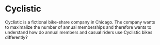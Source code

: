 # Cyclistic

Cyclistic is a fictional bike-share company in Chicago. The company wants to maximalize the number of annual memberships and therefore wants to understand how do annual members and casual riders use Cyclistic bikes differently?
